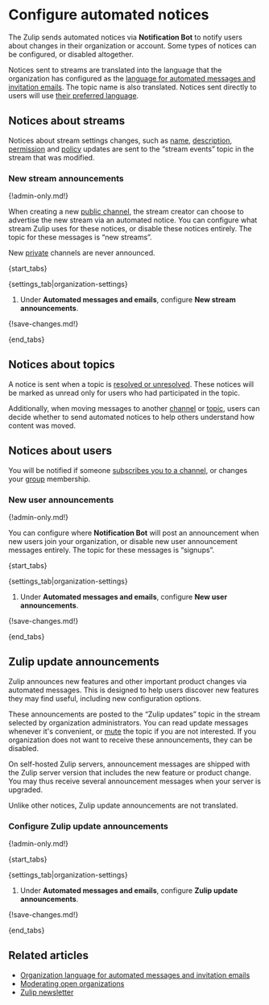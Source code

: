 # Configure automated notices

The Zulip sends automated notices via **Notification Bot** to notify users about
changes in their organization or account. Some types of notices can be
configured, or disabled altogether.

Notices sent to streams are translated into the language that the organization
has configured as the [language for automated messages and invitation
emails](/help/configure-organization-language). The topic name is also
translated. Notices sent directly to users will use [their preferred
language](/help/change-your-language).

## Notices about streams

Notices about stream settings changes, such as [name](/help/rename-a-stream),
[description](/help/change-the-stream-description),
[permission](/help/channel-permissions) and
[policy](/help/channel-posting-policy) updates are sent to the
“stream events” topic in the stream that was modified.

### New stream announcements

{!admin-only.md!}

When creating a new [public channel](/help/channel-permissions), the
stream creator can choose to advertise the new stream via an automated
notice. You can configure what stream Zulip uses for these notices, or
disable these notices entirely. The topic for these messages is “new
streams”.

New [private](/help/channel-permissions) channels are never announced.

{start_tabs}

{settings_tab|organization-settings}

1. Under **Automated messages and emails**, configure **New stream
   announcements**.

{!save-changes.md!}

{end_tabs}

## Notices about topics

A notice is sent when a topic is [resolved or
unresolved](/help/resolve-a-topic). These notices will be marked as unread only
for users who had participated in the topic.

Additionally, when moving messages to another
[channel](/help/move-content-to-another-channel) or
[topic](/help/move-content-to-another-topic), users can decide whether to send
automated notices to help others understand how content was moved.

## Notices about users

You will be notified if someone [subscribes you to a
channel](/help/add-or-remove-users-from-a-channel#add-users-to-a-channel), or
changes your [group](/help/user-groups) membership.

### New user announcements

{!admin-only.md!}

You can configure where **Notification Bot** will post an announcement when new
users join your organization, or disable new user announcement messages
entirely. The topic for these messages is “signups”.

{start_tabs}

{settings_tab|organization-settings}

1. Under **Automated messages and emails**, configure **New user
   announcements**.

{!save-changes.md!}

{end_tabs}

## Zulip update announcements

Zulip announces new features and other important product changes via automated
messages. This is designed to help users discover new features they may find
useful, including new configuration options.

These announcements are posted to the “Zulip updates” topic in the stream selected by
organization administrators. You can read update messages whenever it's
convenient, or [mute](/help/mute-a-topic) the topic if you are not interested.
If you organization does not want to receive these announcements, they can be
disabled.

On self-hosted Zulip servers, announcement messages are shipped with the Zulip
server version that includes the new feature or product change. You may thus
receive several announcement messages when your server is upgraded.

Unlike other notices, Zulip update announcements are not translated.

### Configure Zulip update announcements

{!admin-only.md!}

{start_tabs}

{settings_tab|organization-settings}

1. Under **Automated messages and emails**, configure **Zulip update
   announcements**.

{!save-changes.md!}

{end_tabs}

## Related articles

* [Organization language for automated messages and invitation emails](/help/configure-organization-language)
* [Moderating open organizations](/help/moderating-open-organizations)
* [Zulip newsletter](https://zulip.com/help/email-notifications#low-traffic-newsletter)
